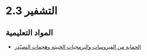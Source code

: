 # 2.3 التشفیر

## المواد التعليمية

- [الحماية من الفيروسات والبرمجيات الخبيثة وهجمات التصيّدر](../files/2-3-encryption.pdf)
